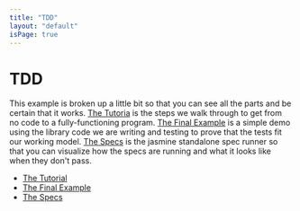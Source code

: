 ```yaml
---
title: "TDD"
layout: "default"
isPage: true
---
```


# TDD

This example is broken up a little bit so that you can see all the parts and be certain that it works. [The Tutoria][1] is the steps we walk through to get from no code
to a fully-functioning program. [The Final Example][2] is a simple demo using the library code we are writing and testing to prove that the tests fit our working model. [The Specs][3] is the jasmine standalone spec runner so that you can visualize how the specs are running and what it looks like when they don't pass.

- [The Tutorial][1]
- [The Final Example][2]
- [The Specs][3]

[1]: tutorial.html
[2]: example.html
[3]: spec_runner.html